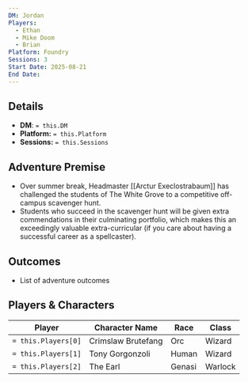 ```yaml
---
DM: Jordan
Players:
  - Ethan
  - Mike Doom
  - Brian
Platform: Foundry
Sessions: 3
Start Date: 2025-08-21
End Date:
---
```

## Details
- **DM**: `= this.DM`
- **Platform:** `= this.Platform`
- **Sessions:** `= this.Sessions`

## Adventure Premise
- Over summer break, Headmaster [[Arctur Execlostrabaum]] has challenged the students of The White Grove to a competitive off-campus scavenger hunt.
- Students who succeed in the scavenger hunt will be given extra commendations in their culminating portfolio, which makes this an exceedingly valuable extra-curricular (if you care about having a successful career as a spellcaster).

## Outcomes
- List of adventure outcomes

## Players & Characters
| Player              | Character Name     | Race   | Class   |
| ------------------- | ------------------ | ------ | ------- |
| `= this.Players[0]` | Crimslaw Brutefang | Orc    | Wizard  |
| `= this.Players[1]` | Tony Gorgonzoli    | Human  | Wizard  |
| `= this.Players[2]` | The Earl           | Genasi | Warlock |
